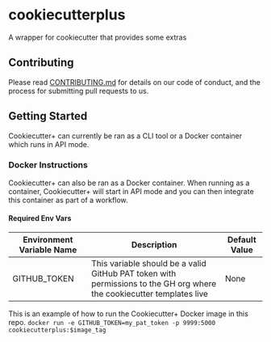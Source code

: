 # cookiecutterplus
A wrapper for cookiecutter that provides some extras

## Contributing
Please read [CONTRIBUTING.md](CONTRIBUTING.md) for details on our code of conduct, and the process for submitting pull requests to us.

## Getting Started
Cookiecutter+ can currently be ran as a CLI tool or a Docker container which runs in API mode.


### Docker Instructions
Cookiecutter+ can also be ran as a Docker container.  When running as a container, Cookiecutter+ will start in API mode and you can then integrate this container as part of a workflow.

#### Required Env Vars
| Environment Variable Name | Description                                                                                                           | Default Value |
|---------------------------|-----------------------------------------------------------------------------------------------------------------------|---------------|
| GITHUB_TOKEN              | This variable should be a valid GitHub PAT token with permissions to the GH org where the cookiecutter templates live |          None |

This is an example of how to run the Cookiecutter+ Docker image in this repo.
`docker run -e GITHUB_TOKEN=my_pat_token -p 9999:5000 cookiecutterplus:$image_tag`
